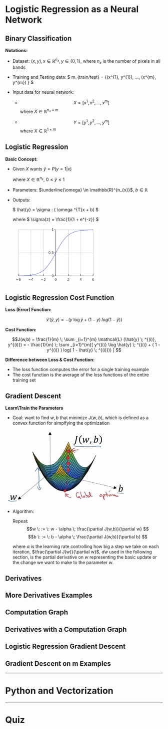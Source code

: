 
# Logistic Regression as a Neural Network

## Binary Classification

**Notations:**

- Dataset:  $(x,y), x\in \mathbb{R}^{n_{x}}, y \in \{0, 1\}$, where $n_{x}$ is the number of pixels in all bands

- Training and Testing data: $ m_{train/test} = \{(x^{1}, y^{1}), ..., (x^{m}, y^{m}) \} $

- Input data for neural network: 
    - $$X = [x^{1}, x^{2}, ..., x^{m}] $$
    where $X \in \mathbb{R}^{n_{x} \times m}$
    
    - $$Y = [y^{1}, y^{2}, ..., y^{m}] $$
    where $X \in \mathbb{R}^{1 \times m}$

## Logistic Regression

**Basic Concept:**


- Given $X$ wants $\hat{y} = P(y=1 | x)$

    where $X \in \mathbb{R}^{n_{x}}$, $0 \leq \hat{y} \leq 1$
- Parameters: $\underline{\omega} \in \mathbb{R}^{n_{x}}$, $b \in \mathbb{R}$


- Outputs: 

    $ \hat{y} = \sigma \: ( \omega ^{T}x + b) $

    where $ \sigma(z) = \frac{1}{1 + e^{-z}} $
    
    <img src = 'imgs\sigmoid.png'>
    

## Logistic Regression Cost Function

**Loss (Error) Function:**

$$\mathcal{L} (\hat{y}, y) = -( y \;\log \hat{y} + ( 1 - y) \; log( 1 - \hat{y}) ) $$


**Cost Function:**

$$J(w,b) = \frac{1}{m} \; \sum _{i=1}^{m} \mathcal{L} (\hat{y} \; ^{(i)}, y^{(i)}) = - \frac{1}{m} \; \sum _{i=1}^{m}[ y^{(i)} \log \hat{y} \; ^{(i)} + ( 1 - y^{(i)} )  log( 1 - \hat{y} \; ^{(i)})) ]  $$

**Difference between Loss & Cost Function:**
- The loss function computes the error for a single training example
- The cost function is the average of the loss functions of the entire training set


## Gradient Descent

**Learn\Train the Parameters**

- Goal: want to find $w,b$ that minimize $J(w,b)$, which is defined as a convex function for simplfying the optimization

<img src = 'imgs\gd-ill.jpg'>

- Algorithm:

    Repeat:
$$w \: := \: w - \alpha \; \frac{\partial J(w,b)}{\partial w} $$
$$b \: := \: b - \alpha \; \frac{\partial J(w,b)}{\partial b} $$
    
    where $\alpha$ is the learning rate controlling how big a step we take on each iteration, $\frac{\partial J(w)}{\partial w}$, $dw$ used in the following section, is the partial derivative on $w$ representing the basic update or the change we want to make to the parameter $w$.


## Derivatives

## More Derivatives Examples

## Computation Graph

## Derivatives with a Computation Graph

## Logistic Regression Gradient Descent

## Gradient Descent on m Examples

-------

# Python and Vectorization



-----

# Quiz


